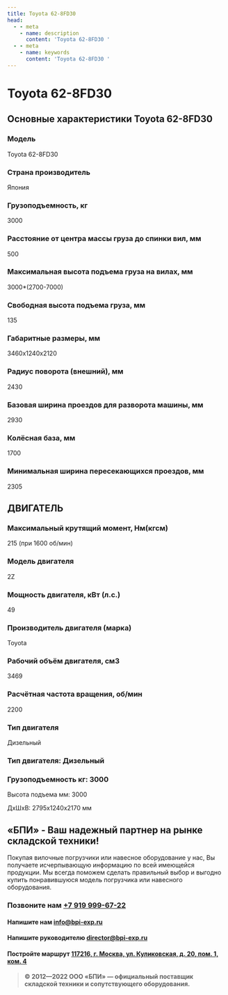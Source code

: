 ```yaml
---
title: Toyota 62-8FD30
head:
  - - meta
    - name: description
      content: 'Toyota 62-8FD30 '
  - - meta
    - name: keywords 
      content: 'Toyota 62-8FD30 '
---
```


# Toyota 62-8FD30
## Основные характеристики Toyota 62-8FD30

### Модель
Toyota 62-8FD30
### Страна производитель
Япония
### Грузоподъемность, кг
3000
### Расстояние от центра массы груза до cпинки вил, мм
500
### Максимальная высота подъема груза на вилах, мм
3000*(2700-7000)
### Свободная высота подъема груза, мм
135
### Габаритные размеры, мм
3460х1240x2120
### Радиус поворота (внешний), мм
2430
### Базовая ширина проездов для разворота машины, мм
2930
### Колёсная база, мм
1700
### Минимальная ширина пересекающихся проездов, мм
2305

## ДВИГАТЕЛЬ
### Максимальный крутящий момент, Нм(кгсм)
215 (при 1600 об/мин)
### Модель двигателя
2Z
### Мощность двигателя, кВт (л.с.)
49
### Производитель двигателя (марка)
Toyota
### Рабочий объём двигателя, см3
3469
### Расчётная частота вращения, об/мин
2200
### Тип двигателя
Дизельный

### Тип двигателя: Дизельный

### Грузоподъемность кг: 3000

Высота подъема мм: 3000

ДxШxВ: 2795x1240x2170 мм







## «БПИ» - Ваш надежный партнер на рынке складской техники!

Покупая вилочные погрузчики или навесное оборудование у нас, Вы получаете исчерпывающую информацию по всей имеющейся продукции. Мы всегда поможем сделать правильный выбор и выгодно купить понравившуюся модель погрузчика или навесного оборудования.


### Позвоните нам <a href="tel:+79199996722">+7 919 999-67-22</a>

#### Напишите нам <a href="mailto:info@bpi-exp.ru">info@bpi-exp.ru</a>

#### Напишите руководителю <a href="mailto:director@bpi-exp.ru">director@bpi-exp.ru</a>

#### Постройте маршрут <a href="https://yandex.ru/maps/213/moscow/?from=api-maps&ll=37.560718%2C55.567506&mode=routes&origin=jsapi_2_1_79&rtext=~55.567988%2C37.560664&rtt=mt&ruri=~&z=19">117216, г. Москва, ул. Куликовская, д. 20, пом. 1, ком. 4</a>

> **© 2012—2022 ООО «БПИ» — официальный поставщик складской техники и сопутствующего оборудования.**
